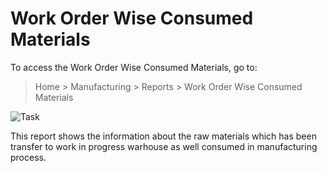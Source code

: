 # Work Order Wise Consumed Materials

To access the Work Order Wise Consumed Materials, go to:

> Home > Manufacturing > Reports > Work Order Wise Consumed Materials

<img class="screenshot" alt="Task" src="{{docs_base_url}}/assets/img/manufacturing/work-order-consumed-materials.png">

This report shows the information about the raw materials which has been transfer to work in progress warhouse as well consumed in manufacturing process.